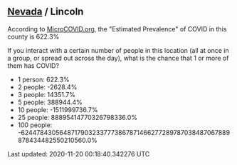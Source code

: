 
## [Nevada](/united-states/nevada) / Lincoln

According to [MicroCOVID.org](http://microcovid.org),
the "Estimated Prevalence" of COVID in this county is 622.3%

If you interact with a certain number of people in this location
(all at once in a group, or spread out across the day), what is the chance that
1 or more of them has COVID?

- 1 person: 622.3%
- 2 people: -2628.4%
- 3 people: 14351.7%
- 5 people: 388944.4%
- 10 people: -1511999736.7%
- 25 people: 88895414770326798336.0%
- 100 people: -62447843056487179032337773867871466277289787038487067889878434482550210560.0%

Last updated: 2020-11-20 00:18:40.342276 UTC
